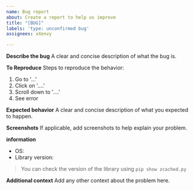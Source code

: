 ```yaml
---
name: Bug report
about: Create a report to help us improve
title: "[BUG]"
labels: 'type: unconfirmed bug'
assignees: xXenvy

---
```


**Describe the bug**
A clear and concise description of what the bug is.

**To Reproduce**
Steps to reproduce the behavior:
1. Go to '...'
2. Click on '....'
3. Scroll down to '....'
4. See error

**Expected behavior**
A clear and concise description of what you expected to happen.

**Screenshots**
If applicable, add screenshots to help explain your problem.

**information**
 - OS:
 - Library version:
> You can check the version of the library using `pip show zcached.py`

**Additional context**
Add any other context about the problem here.

